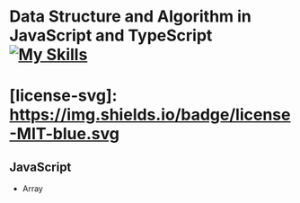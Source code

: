 # Data Structure and Algorithm in JavaScript and TypeScript [![My Skills](https://skillicons.dev/icons?i=js,ts)](https://skillicons.dev)
# [license-svg]: https://img.shields.io/badge/license-MIT-blue.svg
## JavaScript
- Array

